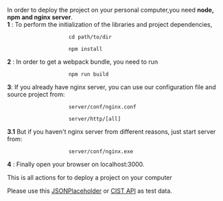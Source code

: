 In order to deploy the project on your personal computer,you need <strong>node, npm and nginx server</strong>.<br>
<strong>1</strong> : To perform the initialization of the libraries and project dependencies,<br> 
						
						cd path/to/dir
						
						npm install
						
<strong>2</strong> : In order to get a webpack bundle, you need to run<br>
						
						npm run build 
						
<strong>3</strong>:  If you already have nginx server, you can use our configuration file and source project from: <br>
						
						server/conf/nginx.conf
						
						server/http/[all]
					
		
<strong>3.1</strong> But if you haven't nginx server from different reasons, just start server from:
		
		
						server/conf/nginx.exe

                       
<strong>4</strong> : Finally open your browser on localhost:3000.<br>

This is all actions for to deploy a project on your computer<br>

Please use this [JSONPlaceholder](https://jsonplaceholder.typicode.com/) or [CIST API](http://cist.nure.ua/i/ias/doc/api/native_API.pdf) as test data.
